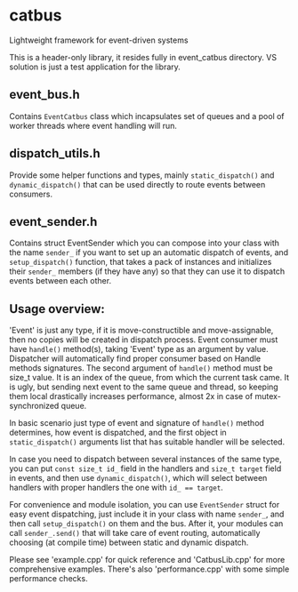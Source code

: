 # catbus
Lightweight framework for event-driven systems

This is a header-only library, it resides fully in event_catbus directory. VS solution is just a test application for the library.

## event_bus.h
Contains `EventCatbus` class which incapsulates set of queues and a pool of worker threads where event handling will run.

## dispatch_utils.h
Provide some helper functions and types, mainly `static_dispatch()` and `dynamic_dispatch()` that can be used directly to route events between consumers.

## event_sender.h
Contains struct EventSender which you can compose into your class with the name `sender_` if you want to set up an automatic dispatch of events, and `setup_dispatch()` function, that takes a pack of instances and initializes their `sender_` members (if they have any) so that they can use it to dispatch events between each other.

## Usage overview:
'Event' is just any type, if it is move-constructible and move-assignable, then no copies will be created in dispatch process.
Event consumer must have `handle()` method(s), taking 'Event' type as an argument by value. Dispatcher will automatically find proper consumer based on Handle methods signatures. The second argument of `handle()` method must be size_t value. It is an index of the queue, from which the current task came. It is ugly, but sending next event to the same queue and thread, so keeping them local drastically increases performance, almost 2x in case of mutex-synchronized queue.

In basic scenario just type of event and signature of `handle()` method determines, how event is dispatched, and the first object in `static_dispatch()` arguments list that has suitable handler will be selected.

In case you need to dispatch between several instances of the same type, you can put `const size_t id_` field in the handlers and `size_t target` field in events, and then use `dynamic_dispatch()`, which will select between handlers with proper handlers the one with `id_ == target`.

For convenience and module isolation, you can use `EventSender` struct for easy event dispatching, just include it in your class with name `sender_`, and then call `setup_dispatch()` on them and the bus. After it, your modules can call `sender_.send()` that will take care of event routing, automatically choosing (at compile time) between static and dynamic dispatch.

Please see 'example.cpp' for quick reference and 'CatbusLib.cpp' for more comprehensive examples. There's also 'performance.cpp' with some simple performance checks.
